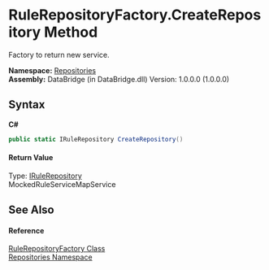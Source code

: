 # RuleRepositoryFactory.CreateRepository Method 
 

Factory to return new service.

**Namespace:**&nbsp;<a href="e0edd2e7-f86c-850a-35e3-670eb5412ec9">Repositories</a><br />**Assembly:**&nbsp;DataBridge (in DataBridge.dll) Version: 1.0.0.0 (1.0.0.0)

## Syntax

**C#**<br />
``` C#
public static IRuleRepository CreateRepository()
```


#### Return Value
Type: <a href="3301f108-3703-6b74-3e47-8508e58f3da2">IRuleRepository</a><br />MockedRuleServiceMapService

## See Also


#### Reference
<a href="73c09ee7-4d36-80db-a529-e242735f2597">RuleRepositoryFactory Class</a><br /><a href="e0edd2e7-f86c-850a-35e3-670eb5412ec9">Repositories Namespace</a><br />
